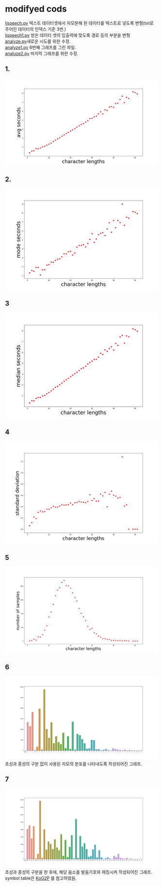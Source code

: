 # modifyed cods
[ljspeech.py](https://github.com/jang-chinseok/Visualizing-voice-data/blob/main/datasets/ljspeech.py) 텍스트 데이터셋에서 자모분해 된 데이터를 텍스트로 넣도록 변형(txt로 주어진 데이터의 인덱스 기준 3번.)<br>
[ljspeech1.py](https://github.com/jang-chinseok/Visualizing-voice-data/blob/main/datasets/ljspeech1.py) 받은 데이터 셋의 입출력에 맞도록 경로 등의 부분을 변형<br>
[analyze.py](https://github.com/jang-chinseok/Visualizing-voice-data/blob/main/analyze.py)새로운 시도를 위한 수정.<br>
[analyze1.py](https://github.com/jang-chinseok/Visualizing-voice-data/blob/main/analyze1.py) 6번째 그래프를 그린 파일.<br>
[analuze2.py](https://github.com/jang-chinseok/Visualizing-voice-data/blob/main/analyze2.py) 마지막 그래프를 위한 수정.<br>


## 1.
![avgsecvslen](visualizing/Figure_1.png)


## 2.
![avgsecvslen](visualizing/Figure_2.png)


## 3

![avgsecvslen](visualizing/Figure_3.png)
## 4

![avgsecvslen](visualizing/Figure_4.png)

## 5
![avgsecvslen](visualizing/Figure_5.png)

## 6
![avgsecvslen](visualizing/Figure_6.png)
초성과 종성의 구분 없이 사용된 자모의 분포를 나타내도록 작성되어진 그래프.
## 7
![avgsecvslen](visualizing/Figure_6-Symbols.png)
초성과 종성의 구분을 한 후에, 해당 음소를 발음기호와 매칭시켜 작성되어진 그래프.
symbol table은 [KoG2P](https://github.com/scarletcho/KoG2P) 를 참고하였음.
